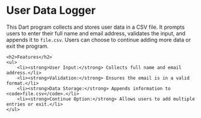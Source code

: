 <!DOCTYPE html>
<html lang="en">
<head>
    <meta charset="UTF-8">
    <meta name="viewport" content="width=device-width, initial-scale=1.0">
    <title>User Data Logger</title>
</head>
<body>
    <h1>User Data Logger</h1>
    <p>This Dart program collects and stores user data in a CSV file. It prompts users to enter their full name and email address, validates the input, and appends it to <code>file.csv</code>. Users can choose to continue adding more data or exit the program.</p>

    <h2>Features</h2>
    <ul>
        <li><strong>User Input:</strong> Collects full name and email address.</li>
        <li><strong>Validation:</strong> Ensures the email is in a valid format.</li>
        <li><strong>Data Storage:</strong> Appends information to <code>file.csv</code>.</li>
        <li><strong>Continue Option:</strong> Allows users to add multiple entries or exit.</li>
    </ul>
</body>
</html>
